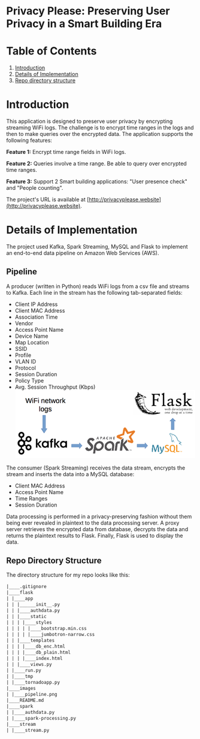 # Privacy Please: Preserving User Privacy in a Smart Building Era

# Table of Contents
1. [Introduction](README.md#introduction)
2. [Details of Implementation](README.md#details-of-implementation)
3. [Repo directory structure](README.md#repo-directory-structure)


# Introduction
This application is designed to preserve user privacy by encrypting streaming WiFi logs. The challenge is to encrypt time ranges in the logs and then to make queries over the encrypted data. The application supports the following features:

**Feature 1:** Encrypt time range fields in WiFi logs.

**Feature 2:** Queries involve a time range. Be able to query over encrypted time ranges.

**Feature 3:** Support 2 Smart building applications: "User presence check" and "People counting".

The project's URL is available at [http://privacyplease.website](http://privacyplease.website).


# Details of Implementation
The project used Kafka, Spark Streaming, MySQL and Flask to implement an end-to-end data pipeline on Amazon Web Services (AWS).

## Pipeline
A producer (written in Python) reads WiFi logs from a csv file and streams to Kafka. Each line in the stream has the following tab-separated fields:

 - Client IP Address
 - Client MAC Address
 - Association Time
 - Vendor
 - Access Point Name
 - Device Name
 - Map Location
 - SSID
 - Profile
 - VLAN ID
 - Protocol
 - Session Duration
 - Policy Type
 - Avg. Session Throughput (Kbps)
![](images/pipeline.png)

The consumer (Spark Streaming) receives the data stream, encrypts the stream and inserts the data into a MySQL database:

 - Client MAC Address
 - Access Point Name
 - Time Ranges
 - Session Duration

Data processing is performed in a privacy-preserving fashion without them being ever revealed in plaintext to the data processing server. A proxy server retrieves the encrypted data from database, decrypts the data and returns the plaintext results to Flask. Finally, Flask is used to display the data.


## Repo Directory Structure

The directory structure for my repo looks like this:

    |____.gitignore
    |____flask
    | |____app
    | | |______init__.py
    | | |____authdata.py
    | | |____static
    | | | |____styles
    | | | | |____bootstrap.min.css
    | | | | |____jumbotron-narrow.css
    | | |____templates
    | | | |____db_enc.html
    | | | |____db_plain.html
    | | | |____index.html
    | | |____views.py
    | |____run.py
    | |____tmp
    | |____tornadoapp.py
    |____images
    | |____pipeline.png
    |____README.md
    |____spark
    | |____authdata.py
    | |____spark-processing.py
    |____stream
    | |____stream.py

